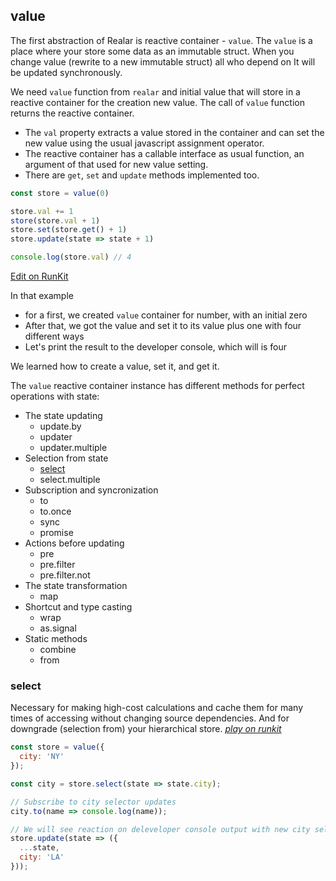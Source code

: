 ## value

The first abstraction of Realar is reactive container - `value`.
The `value` is a place where your store some data as an immutable struct.
When you change value (rewrite to a new immutable struct) all who depend on It will be updated synchronously.

We need `value` function from `realar` and initial value that will store in a reactive container for the creation new value.
The call of `value` function returns the reactive container.
- The `val` property extracts a value stored in the container and can set the new value using the usual javascript assignment operator.
- The reactive container has a callable interface as usual function, an argument of that used for new value setting.
- There are `get`, `set` and `update` methods implemented too.

```javascript
const store = value(0)

store.val += 1
store(store.val + 1)
store.set(store.get() + 1)
store.update(state => state + 1)

console.log(store.val) // 4
```
[Edit on RunKit](https://runkit.com/betula/60bf30ec1d58dc0019e826b1)

In that example
- for a first, we created `value` container for number, with an initial zero
- After that, we got the value and set it to its value plus one with four different ways
- Let's print the result to the developer console, which will is four

We learned how to create a value, set it, and get it.

The `value` reactive container instance has different methods for perfect operations with state:

- The state updating
  - update.by
  - updater
  - updater.multiple
- Selection from state
  - [select](#select)
  - select.multiple
- Subscription and syncronization
  - to
  - to.once
  - sync
  - promise
- Actions before updating
  - pre
  - pre.filter
  - pre.filter.not
- The state transformation
  - map
- Shortcut and type casting
  - wrap
  - as.signal
- Static methods
  - combine
  - from


### select

Necessary for making high-cost calculations and cache them for many times of accessing without changing source dependencies. And for downgrade (selection from) your hierarchical store. _[play on runkit](https://runkit.com/betula/60c092996e3b91001aadb872)_

```javascript
const store = value({
  city: 'NY'
});

const city = store.select(state => state.city);

// Subscribe to city selector updates
city.to(name => console.log(name));

// We will see reaction on deleveloper console output with new city selector value
store.update(state => ({
  ...state,
  city: 'LA'
}));
```


